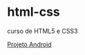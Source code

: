 # html-css
 curso de HTML5 e CSS3

 <a href="https://ronaldfb.github.io/projeto-android/" target="_blank">Projeto Android</a>
 
